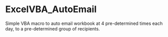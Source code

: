 # ExcelVBA_AutoEmail
Simple VBA macro to auto email workbook at 4 pre-determined times each day, to a pre-determined group of recipients.

